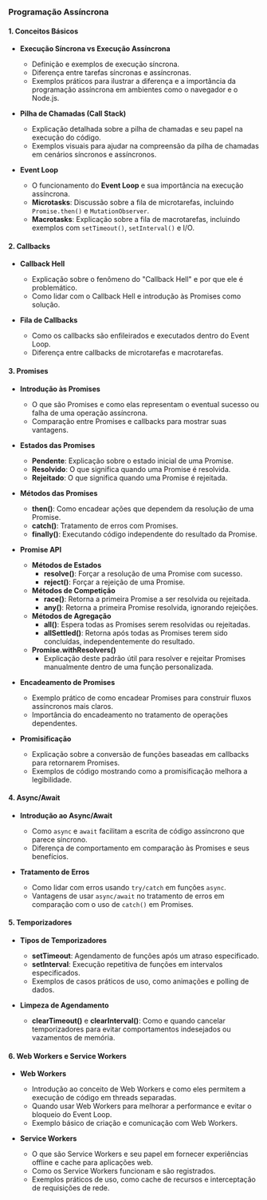 ### Programação Assíncrona

#### **1. Conceitos Básicos**
- **Execução Síncrona vs Execução Assíncrona**
  - Definição e exemplos de execução síncrona.
  - Diferença entre tarefas síncronas e assíncronas.
  - Exemplos práticos para ilustrar a diferença e a importância da programação assíncrona em ambientes como o navegador e o Node.js.

- **Pilha de Chamadas (Call Stack)**
  - Explicação detalhada sobre a pilha de chamadas e seu papel na execução do código.
  - Exemplos visuais para ajudar na compreensão da pilha de chamadas em cenários síncronos e assíncronos.

- **Event Loop**
  - O funcionamento do **Event Loop** e sua importância na execução assíncrona.
  - **Microtasks**: Discussão sobre a fila de microtarefas, incluindo `Promise.then()` e `MutationObserver`.
  - **Macrotasks**: Explicação sobre a fila de macrotarefas, incluindo exemplos com `setTimeout()`, `setInterval()` e I/O.

#### **2. Callbacks**
- **Callback Hell**
  - Explicação sobre o fenômeno do "Callback Hell" e por que ele é problemático.
  - Como lidar com o Callback Hell e introdução às Promises como solução.

- **Fila de Callbacks**
  - Como os callbacks são enfileirados e executados dentro do Event Loop.
  - Diferença entre callbacks de microtarefas e macrotarefas.

#### **3. Promises**
- **Introdução às Promises**
  - O que são Promises e como elas representam o eventual sucesso ou falha de uma operação assíncrona.
  - Comparação entre Promises e callbacks para mostrar suas vantagens.

- **Estados das Promises**
  - **Pendente**: Explicação sobre o estado inicial de uma Promise.
  - **Resolvido**: O que significa quando uma Promise é resolvida.
  - **Rejeitado**: O que significa quando uma Promise é rejeitada.

- **Métodos das Promises**
  - **then()**: Como encadear ações que dependem da resolução de uma Promise.
  - **catch()**: Tratamento de erros com Promises.
  - **finally()**: Executando código independente do resultado da Promise.

- **Promise API**
  - **Métodos de Estados**
    - **resolve()**: Forçar a resolução de uma Promise com sucesso.
    - **reject()**: Forçar a rejeição de uma Promise.
  - **Métodos de Competição**
    - **race()**: Retorna a primeira Promise a ser resolvida ou rejeitada.
    - **any()**: Retorna a primeira Promise resolvida, ignorando rejeições.
  - **Métodos de Agregação**
    - **all()**: Espera todas as Promises serem resolvidas ou rejeitadas.
    - **allSettled()**: Retorna após todas as Promises terem sido concluídas, independentemente do resultado.
  - **Promise.withResolvers()**
    - Explicação deste padrão útil para resolver e rejeitar Promises manualmente dentro de uma função personalizada.

- **Encadeamento de Promises**
  - Exemplo prático de como encadear Promises para construir fluxos assíncronos mais claros.
  - Importância do encadeamento no tratamento de operações dependentes.

- **Promisificação**
  - Explicação sobre a conversão de funções baseadas em callbacks para retornarem Promises.
  - Exemplos de código mostrando como a promisificação melhora a legibilidade.

#### **4. Async/Await**
- **Introdução ao Async/Await**
  - Como `async` e `await` facilitam a escrita de código assíncrono que parece síncrono.
  - Diferença de comportamento em comparação às Promises e seus benefícios.

- **Tratamento de Erros**
  - Como lidar com erros usando `try/catch` em funções `async`.
  - Vantagens de usar `async/await` no tratamento de erros em comparação com o uso de `catch()` em Promises.

#### **5. Temporizadores**
- **Tipos de Temporizadores**
  - **setTimeout**: Agendamento de funções após um atraso especificado.
  - **setInterval**: Execução repetitiva de funções em intervalos especificados.
  - Exemplos de casos práticos de uso, como animações e polling de dados.

- **Limpeza de Agendamento**
  - **clearTimeout()** e **clearInterval()**: Como e quando cancelar temporizadores para evitar comportamentos indesejados ou vazamentos de memória.

#### **6. Web Workers e Service Workers**
- **Web Workers**
  - Introdução ao conceito de Web Workers e como eles permitem a execução de código em threads separadas.
  - Quando usar Web Workers para melhorar a performance e evitar o bloqueio do Event Loop.
  - Exemplo básico de criação e comunicação com Web Workers.

- **Service Workers**
  - O que são Service Workers e seu papel em fornecer experiências offline e cache para aplicações web.
  - Como os Service Workers funcionam e são registrados.
  - Exemplos práticos de uso, como cache de recursos e interceptação de requisições de rede.